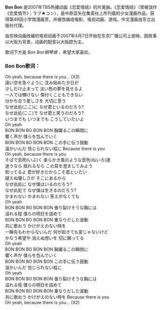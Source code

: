 

**Bon Bon**
是2007年TBS热播动画《恋爱情结》的片尾曲。《恋爱情结》（常被误作《恋爱情节》；ラブ★コン），是中原亚矢在集英社上所刊载的少女漫画作品，获得第49回小学馆漫画赏，并被改编成电影、电视动画、游戏。中文漫画由东立出版社代理。

  
由东映动画改编的电视动画于2007年4月7日开始在东京广播公司上放映。因故事以大阪为背景，动画的配音以大阪腔为主。

  
歌词下方是 _Bon Bon钢琴谱_ ，希望大家喜欢。

### Bon Bon歌词：

Oh yeah, because there is you... (X3)  
遠い空を急ぐように 沈み始めた夕日が  
少しだけ止まって 淡い色の夢を見せるよ  
一人では輝けない 傷付くこともできない  
分かち合う愛しさを 大切に思う  
なぜ此処(ここ)に なぜ君といるのだろう?  
なぜ此処(ここ)で なぜ君と笑うのだろう?  
いつまでも いつまでも こうしていたいよ  
Oh yeah  
BON BON BO BON BON 胸躍るこの瞬間に  
響く声が 僕らを包んでいく  
BON BON BO BON BON この手に伝う鼓動  
温かいんだ 信じられない程に Because there is you  
Oh yeah, because there is you  
そばで息吹(いぶ)く 柔らかき風のような音色(ねいろ)達  
迷うなら 揺れるなら この耳を澄ましてみよう  
知ってるよ 君が好きだからこそ君といたい  
疑えぬ優しさが そこにあるから  
なぜ此処に なぜ僕はいるのだろう?  
なぜ此処で なぜ僕は生きるのだろう?  
かまわない かまわない 答えがなくても  
Oh yeah  
BON BON BO BON BON 張り裂けそうな胸には  
溢れる程 僕らの明日を詰めて  
BON BON BO BON BON 重なりだした波動  
共に歌おう かけがえのない時を  
一瞬先もわからないんだ 何が起きても変じゃないけど  
かなう希望や 消えぬ想いを 切に願ってる  
Oh yeah  
BON BON BO BON BON 胸躍るこの瞬間に  
響く声が 僕らを包んでいく  
BON BON BO BON BON この手に伝う鼓動  
温かいんだ 信じられない程に  
Oh yeah  
BON BON BO BON BON 張り裂けそうな胸には  
溢れる程 僕らの明日を詰めて  
BON BON BO BON BON 重なりだした波動  
共に歌おう かけがえのない時を Because there is you  
Oh yeah, because there is you... (X2)

